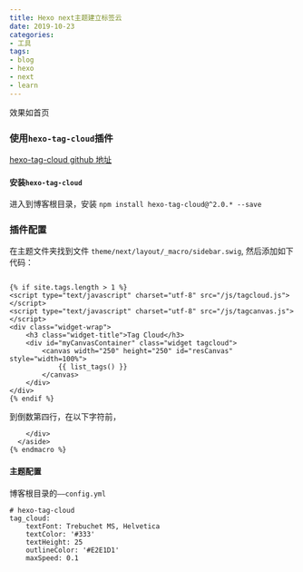 ```yaml
---
title: Hexo next主题建立标签云
date: 2019-10-23
categories:
- 工具
tags: 
- blog
- hexo
- next
- learn
---
```


效果如首页

### 使用`hexo-tag-cloud`插件

[hexo-tag-cloud github 地址](https://github.com/MikeCoder/hexo-tag-cloud)

#### 安装`hexo-tag-cloud`
进入到博客根目录，安装
`npm install hexo-tag-cloud@^2.0.* --save`

### 插件配置
在主题文件夹找到文件 `theme/next/layout/_macro/sidebar.swig`, 然后添加如下代码：

```

{% if site.tags.length > 1 %}
<script type="text/javascript" charset="utf-8" src="/js/tagcloud.js"></script>
<script type="text/javascript" charset="utf-8" src="/js/tagcanvas.js"></script>
<div class="widget-wrap">
    <h3 class="widget-title">Tag Cloud</h3>
    <div id="myCanvasContainer" class="widget tagcloud">
        <canvas width="250" height="250" id="resCanvas" style="width=100%">
            {{ list_tags() }}
        </canvas>
    </div>
</div>
{% endif %}

```
<!--more-->
到倒数第四行，在以下字符前，

```
    </div>
  </aside>
{% endmacro %}
```

#### 主题配置
博客根目录的`——config.yml`

```
# hexo-tag-cloud
tag_cloud:
    textFont: Trebuchet MS, Helvetica
    textColor: '#333'
    textHeight: 25
    outlineColor: '#E2E1D1'
    maxSpeed: 0.1
```


